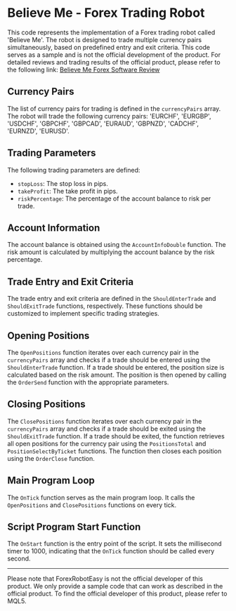 # Believe Me - Forex Trading Robot

This code represents the implementation of a Forex trading robot called 'Believe Me'. The robot is designed to trade multiple currency pairs simultaneously, based on predefined entry and exit criteria. This code serves as a sample and is not the official development of the product. For detailed reviews and trading results of the official product, please refer to the following link: [Believe Me Forex Software Review](https://forexroboteasy.com/forex-robot-review/believe-me-forex-software-review-simplified-multi-currency-trading/)

## Currency Pairs

The list of currency pairs for trading is defined in the `currencyPairs` array. The robot will trade the following currency pairs: 'EURCHF', 'EURGBP', 'USDCHF', 'GBPCHF', 'GBPCAD', 'EURAUD', 'GBPNZD', 'CADCHF', 'EURNZD', 'EURUSD'.

## Trading Parameters

The following trading parameters are defined:

- `stopLoss`: The stop loss in pips.
- `takeProfit`: The take profit in pips.
- `riskPercentage`: The percentage of the account balance to risk per trade.

## Account Information

The account balance is obtained using the `AccountInfoDouble` function. The risk amount is calculated by multiplying the account balance by the risk percentage.

## Trade Entry and Exit Criteria

The trade entry and exit criteria are defined in the `ShouldEnterTrade` and `ShouldExitTrade` functions, respectively. These functions should be customized to implement specific trading strategies.

## Opening Positions

The `OpenPositions` function iterates over each currency pair in the `currencyPairs` array and checks if a trade should be entered using the `ShouldEnterTrade` function. If a trade should be entered, the position size is calculated based on the risk amount. The position is then opened by calling the `OrderSend` function with the appropriate parameters.

## Closing Positions

The `ClosePositions` function iterates over each currency pair in the `currencyPairs` array and checks if a trade should be exited using the `ShouldExitTrade` function. If a trade should be exited, the function retrieves all open positions for the currency pair using the `PositionsTotal` and `PositionSelectByTicket` functions. The function then closes each position using the `OrderClose` function.

## Main Program Loop

The `OnTick` function serves as the main program loop. It calls the `OpenPositions` and `ClosePositions` functions on every tick.

## Script Program Start Function

The `OnStart` function is the entry point of the script. It sets the millisecond timer to 1000, indicating that the `OnTick` function should be called every second.

---

Please note that ForexRobotEasy is not the official developer of this product. We only provide a sample code that can work as described in the official product. To find the official developer of this product, please refer to MQL5.
